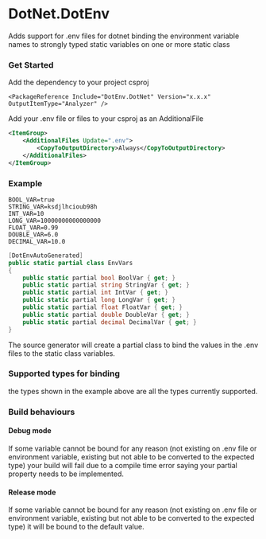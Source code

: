 # DotNet.DotEnv

Adds support for .env files for dotnet binding the environment variable names to strongly
typed static variables on one or more static class

### Get Started

Add the dependency to your project csproj

```
<PackageReference Include="DotEnv.DotNet" Version="x.x.x" OutputItemType="Analyzer" />
```

Add your .env file or files to your csproj as an AdditionalFile

```xml
<ItemGroup>
    <AdditionalFiles Update=".env">
        <CopyToOutputDirectory>Always</CopyToOutputDirectory>
    </AdditionalFiles>
</ItemGroup>
```

### Example

```dotenv
BOOL_VAR=true
STRING_VAR=ksdjlhcioub98h
INT_VAR=10
LONG_VAR=10000000000000000
FLOAT_VAR=0.99
DOUBLE_VAR=6.0
DECIMAL_VAR=10.0
```

```csharp
[DotEnvAutoGenerated]
public static partial class EnvVars
{
    public static partial bool BoolVar { get; }
    public static partial string StringVar { get; }
    public static partial int IntVar { get; }
    public static partial long LongVar { get; }
    public static partial float FloatVar { get; }
    public static partial double DoubleVar { get; }
    public static partial decimal DecimalVar { get; }
}
```

The source generator will create a partial class to bind the values in the .env files to the static class variables.

### Supported types for binding
the types shown in the example above are all the types currently supported.

### Build behaviours

#### Debug mode
If some variable cannot be bound for any reason (not existing on .env file or environment variable, existing but not able
to be converted to the expected type) your build will fail due to a compile time error saying your partial property needs to
be implemented.

#### Release mode
If some variable cannot be bound for any reason (not existing on .env file or environment variable, existing but not able
to be converted to the expected type) it will be bound to the default value.
